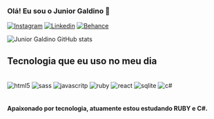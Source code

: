 ### Olá! Eu sou o Junior Galdino 🚀

[![Instagram](https://img.shields.io/badge/Instagram-E4405F?style=for-the-badge&logo=instagram&logoColor=white)](https://www.instagram.com/juniorgalldino/profilecard/?igsh=cDV5bTFmMDZramNn)
[![Linkedin](https://img.shields.io/badge/LinkedIn-0077B5?style=for-the-badge&logo=linkedin&logoColor=white
)](https://www.linkedin.com/in/junior-galdino-1724251ba?utm_source=share&utm_campaign=share_via&utm_content=profile&utm_medium=ios_app)
[![Behance](https://img.shields.io/badge/-Behance-blue?style=for-the-badge&logo=behance&logoColor=white
)](https://www.behance.net/jrgaldino)

![Junior Galdino GitHub stats](https://github-readme-stats.vercel.app/api?username=MoizesGaldinoJunior&show_icons=true&theme=tokyonight)

## Tecnologia que eu uso no meu dia

<div style="display: inline_block"><br/>
    <img align="center" alt="html5" src="https://img.shields.io/badge/HTML5-E34F26?style=for-the-badge&logo=html5&logoColor=white">
    <img align="center" alt="sass" src="https://img.shields.io/badge/Sass-CC6699?style=for-the-badge&logo=sass&logoColor=white">
    <img align="center" alt="javascritp" src="https://img.shields.io/badge/JavaScript-F7DF1E?style=for-the-badge&logo=javascript&logoColor=black">
    <img align="center" alt="ruby" src="https://img.shields.io/badge/Ruby-CC342D?style=for-the-badge&logo=ruby&logoColor=white">
    <img align="center" alt="react" src="https://img.shields.io/badge/React-20232A?style=for-the-badge&logo=react&logoColor=61DAFB">
    <img align="center" alt="sqlite" src="https://img.shields.io/badge/SQLite-07405E?style=for-the-badge&logo=sqlite&logoColor=white">
    <img align="center" alt="c#" src="https://img.shields.io/badge/C%23-239120?style=for-the-badge&logo=c-sharp&logoColor=white">
</div><br/>

#### Apaixonado por tecnologia, atuamente estou estudando RUBY e C#.
